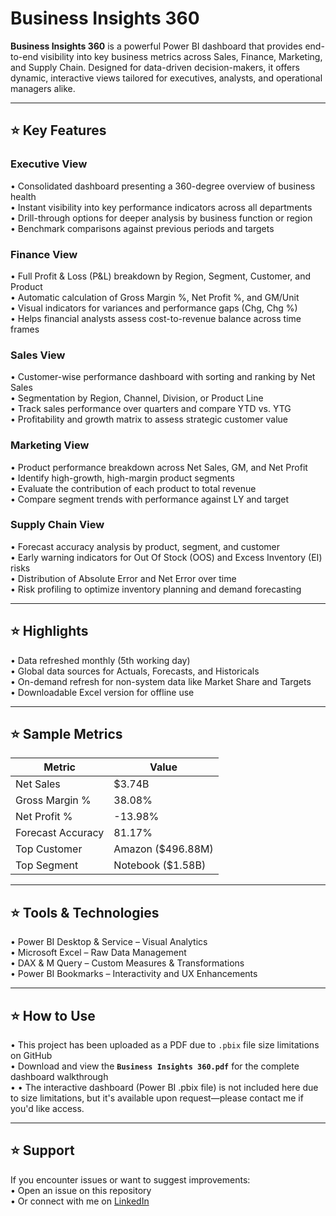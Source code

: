 # Business Insights 360

**Business Insights 360** is a powerful Power BI dashboard that provides end-to-end visibility into key business metrics across Sales, Finance, Marketing, and Supply Chain. Designed for data-driven decision-makers, it offers dynamic, interactive views tailored for executives, analysts, and operational managers alike.

---

## ⭐ Key Features

### Executive View  
• Consolidated dashboard presenting a 360-degree overview of business health  
• Instant visibility into key performance indicators across all departments  
• Drill-through options for deeper analysis by business function or region  
• Benchmark comparisons against previous periods and targets  

### Finance View  
• Full Profit & Loss (P&L) breakdown by Region, Segment, Customer, and Product  
• Automatic calculation of Gross Margin %, Net Profit %, and GM/Unit  
• Visual indicators for variances and performance gaps (Chg, Chg %)  
• Helps financial analysts assess cost-to-revenue balance across time frames  

### Sales View  
• Customer-wise performance dashboard with sorting and ranking by Net Sales  
• Segmentation by Region, Channel, Division, or Product Line  
• Track sales performance over quarters and compare YTD vs. YTG  
• Profitability and growth matrix to assess strategic customer value  

### Marketing View  
• Product performance breakdown across Net Sales, GM, and Net Profit  
• Identify high-growth, high-margin product segments  
• Evaluate the contribution of each product to total revenue  
• Compare segment trends with performance against LY and target  

### Supply Chain View  
• Forecast accuracy analysis by product, segment, and customer  
• Early warning indicators for Out Of Stock (OOS) and Excess Inventory (EI) risks  
• Distribution of Absolute Error and Net Error over time  
• Risk profiling to optimize inventory planning and demand forecasting  

---

## ⭐ Highlights

• Data refreshed monthly (5th working day)  
• Global data sources for Actuals, Forecasts, and Historicals  
• On-demand refresh for non-system data like Market Share and Targets  
• Downloadable Excel version for offline use  

---

## ⭐ Sample Metrics

| Metric              | Value             |
|---------------------|-------------------|
| Net Sales           | $3.74B            |
| Gross Margin %      | 38.08%            |
| Net Profit %        | -13.98%           |
| Forecast Accuracy   | 81.17%            |
| Top Customer        | Amazon ($496.88M) |
| Top Segment         | Notebook ($1.58B) |

---

## ⭐ Tools & Technologies

• Power BI Desktop & Service – Visual Analytics  
• Microsoft Excel – Raw Data Management  
• DAX & M Query – Custom Measures & Transformations  
• Power BI Bookmarks – Interactivity and UX Enhancements  

---

## ⭐ How to Use

• This project has been uploaded as a PDF due to `.pbix` file size limitations on GitHub  
• Download and view the **`Business Insights 360.pdf`** for the complete dashboard walkthrough  
• • The interactive dashboard (Power BI .pbix file) is not included here due to size limitations, but it's available upon request—please contact me if you'd like access.  

---

## ⭐ Support

If you encounter issues or want to suggest improvements:  
• Open an issue on this repository  
• Or connect with me on [LinkedIn](https://www.linkedin.com/in/harshavardhan-reddy-9b4359247/) 

